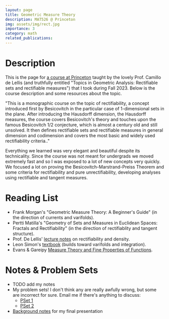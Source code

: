 ```yaml
---
layout: page
title: Geometric Measure Theory
description: MAT526 @ Princeton
img: assets/img/rect.jpg
importance: 3
category: math
related_publications: 
---
```


# Description
This is the page for <a href="https://registrar.princeton.edu/course-offerings/course-details?term=1242&courseid=012721">a course at Princeton</a> taught by the lovely Prof. Camillo de Lellis (and truthfully entitled "Topics in Geometric Analysis: Rectifiable sets and rectifiable measures") that I took during Fall 2023. Below is the course description and some resources about the topic.

"This is a monographic course on the topic of rectifiability, a concept introduced first by Besicovitch in the particular case of 1-dimensional sets in the plane. After introducing the Hausdorff dimension, the Hausdorff measures, the course covers Besicovitch's theory and touches upon the famous Besicovitch 1/2 conjecture, which is almost a century old and still unsolved. It then defines rectifiable sets and rectifiable measures in general dimension and codimension and covers the most basic and widely used rectifiability criteria.."

Everything we learned was very elegant and beautiful despite its technicality. Since the course was not meant for undergrads we moved extremely fast and so I was exposed to a lot of new concepts very quickly. We focused a lot on proving the Besicovitch-Marstrand-Preiss Theorem and some criteria for rectifiability and pure unrectifiability, developing analyses using rectifiable and tangent measures. 

# Reading List
- Frank Morgan's "Geometric Measure Theory: A Beginner's Guide" (in the direction of currents and varifolds).
- Pertti Matilla's "Geometry of Sets and Measures in Euclidean Spaces: Fractals and Rectifiability" (in the direction of rectifiablity and tangent structure).
- Prof. De Lellis' <a href="https://sites.math.washington.edu/~toro/Courses/07-08/582/delellis-06.pdf">lecture notes</a> on rectifiability and density.
- Leon Simon's <a href="https://web.stanford.edu/class/math285/ts-gmt.pdf">textbook</a> (builds toward varifolds and integration).
- Evans & Gareipy <a href="https://eclass.uoa.gr/modules/document/file.php/MATH724/Evans%20L.C.%2C%20Gariepy%20R.F.%20-%20Measure%20theory%20and%20fine%20properties%20of%20functions-CRC%20%281992%29%20%282%29.pdf">Measure Theory and Fine Properties of Functions</a>.

# Notes & Problem Sets
- TODO add my notes
- My problem sets! I don't think any are really awfully wrong, but some are incorrect for sure. Email me if there's anything to discuss:
    - <a href="/assets/pdf/rect/ps1.pdf">PSet 1</a>
    - <a href="/assets/pdf/rect/ps2.pdf">PSet 2</a>
- <a href="/assets/pdf/rect/presentation.pdf">Background notes</a> for my final presentation
